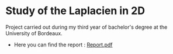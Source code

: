 # Study of the Laplacien in 2D
Project carried out during my third year of bachelor's degree at the University of Bordeaux.


- Here you can find the report : [Report.pdf](./Rapport_projet_solution_systeme_creux.pdf)
